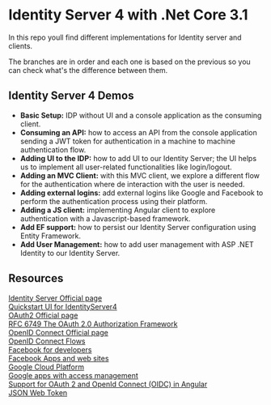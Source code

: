 # Identity Server 4 with .Net Core 3.1

In this repo youll find different implementations for Identity server and clients.

The branches are in order and each one is based on the previous so you can check what's the difference between them.

## Identity Server 4 Demos

* **Basic Setup:** IDP without UI and a console application as the consuming client.<br />
* **Consuming an API:** how to access an API from the console application sending a JWT token for authentication in a machine to machine authentication flow.
* **Adding UI to the IDP:** how to add UI to our Identity Server; the UI helps us to implement all user-related functionalities like login/logout.
* **Adding an MVC Client:** with this MVC client, we explore a different flow for the authentication where de interaction with the user is needed.
* **Adding external logins:** add external logins like Google and Facebook to perform the authentication process using their platform.
* **Adding a JS client:** implementing Angular client to explore authentication with a Javascript-based framework.
* **Add EF support:** how to persist our Identity Server configuration using Entity Framework.
* **Add User Management:** how to add user management with ASP .NET Identity to our Identity Server.

## Resources

[Identity Server Official page](https://identityserver.io/)<br />
[Quickstart UI for IdentityServer4](https://github.com/IdentityServer/IdentityServer4.Quickstart.UI/tree/master)<br />
[OAuth2 Official page](https://oauth.net/2/)<br />
[RFC 6749 The OAuth 2.0 Authorization Framework](https://tools.ietf.org/html/rfc6749)<br />
[OpenID Connect Official page](https://openid.net/connect/faq/)<br />
[OpenID Connect Flows](https://medium.com/@darutk/diagrams-of-all-the-openid-connect-flows-6968e3990660)<br />
[Facebook for developers](https://developers.facebook.com/)<br />
[Facebook Apps and web sites](https://www.facebook.com/settings?tab=applications)<br />
[Google Cloud Platform](https://console.cloud.google.com/)<br />
[Google apps with access management](https://myaccount.google.com/permissions)<br />
[Support for OAuth 2 and OpenId Connect (OIDC) in Angular](https://github.com/manfredsteyer/angular-oauth2-oidc)<br />
[JSON Web Token](https://jwt.io/)<br />
